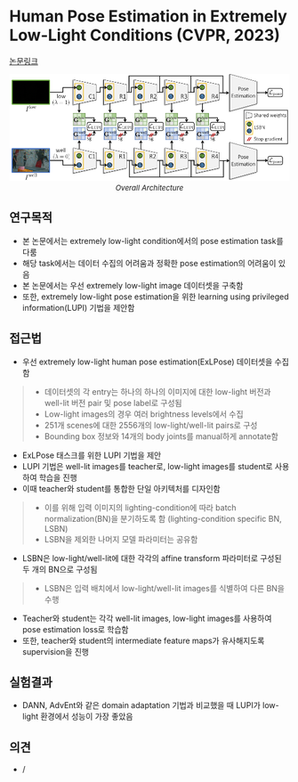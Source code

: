 # Human Pose Estimation in Extremely Low-Light Conditions (CVPR, 2023)

[논문링크](https://openaccess.thecvf.com/content/CVPR2023/html/Lee_Human_Pose_Estimation_in_Extremely_Low-Light_Conditions_CVPR_2023_paper.html)

<p align="center">
    <img width="600" alt='fig1' src="../img/lee2023human.png?raw=true"></br>
    <em><font size=2>Overall Architecture</font></em>
</p>

## 연구목적
- 본 논문에서는 extremely low-light condition에서의 pose estimation task를 다룸
- 해당 task에서는 데이터 수집의 어려움과 정확한 pose estimation의 어려움이 있음
- 본 논문에서는 우선 extremely low-light image 데이터셋을 구축함
- 또한, extremely low-light pose estimation을 위한 learning using privileged information(LUPI) 기법을 제안함

## 접근법
- 우선 extremely low-light human pose estimation(ExLPose) 데이터셋을 수집함
> - 데이터셋의 각 entry는 하나의 하나의 이미지에 대한 low-light 버전과 well-lit 버전 pair 및 pose label로 구성됨
> - Low-light images의 경우 여러 brightness levels에서 수집
> - 251개 scenes에 대한 2556개의 low-light/well-lit pairs로 구성
> - Bounding box 정보와 14개의 body joints를 manual하게 annotate함
- ExLPose 태스크를 위한 LUPI 기법을 제안
- LUPI 기법은 well-lit images를 teacher로, low-light images를 student로 사용하여 학습을 진행
- 이때 teacher와 student를 통합한 단일 아키텍처를 디자인함
> - 이를 위해 입력 이미지의 lighting-condition에 따라 batch normalization(BN)을 분기하도록 함 (lighting-condition specific BN, LSBN)
> - LSBN을 제외한 나머지 모델 파라미터는 공유함
- LSBN은 low-light/well-lit에 대한 각각의 affine transform 파라미터로 구성된 두 개의 BN으로 구성됨
> - LSBN은 입력 배치에서 low-light/well-lit images를 식별하여 다른 BN을 수행
- Teacher와 student는 각각 well-lit images, low-light images를 사용하여 pose estimation loss로 학습함
- 또한, teacher와 student의 intermediate feature maps가 유사해지도록 supervision을 진행

## 실험결과
- DANN, AdvEnt와 같은 domain adaptation 기법과 비교했을 때 LUPI가 low-light 환경에서 성능이 가장 좋았음

## 의견
- /